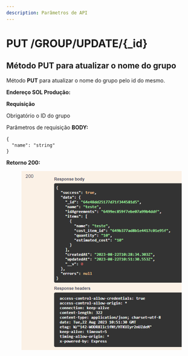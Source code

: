 ```yaml
---
description: Parâmetros de API
---
```


# PUT /GROUP/UPDATE/{\_id}

## Método PUT para atualizar o nome do grupo

Método **PUT** para atualizar o nome do grupo pelo id do mesmo.

**Endereço SOL Produção:**&#x20;

**Requisição**

Obrigatório o ID do grupo

Parâmetros de requisição **BODY:**

```
{
  "name": "string"
}
```

**Retorno 200:**

<figure><img src="../../.gitbook/assets/Screenshot_6.png" alt=""><figcaption></figcaption></figure>

